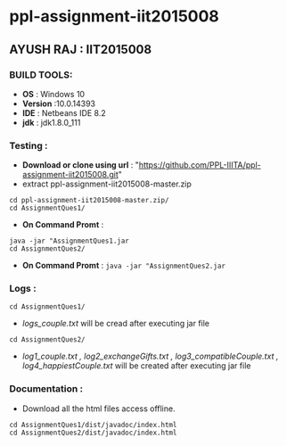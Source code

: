 # ppl-assignment-iit2015008

## AYUSH RAJ : IIT2015008
   
### BUILD TOOLS:
   - **OS** : Windows 10
   - **Version** :10.0.14393
   - **IDE** : Netbeans IDE 8.2
   - **jdk** : jdk1.8.0_111
   
### Testing :
   - **Download or clone using url** : "https://github.com/PPL-IIITA/ppl-assignment-iit2015008.git"                                       
   - extract ppl-assignment-iit2015008-master.zip  
   ```
   cd ppl-assignment-iit2015008-master.zip/                                                                                             
   cd AssignmentQues1/                                                                                                                   
   ```
   - **On Command Promt** : 
   ```
   java -jar "AssignmentQues1.jar                                                                                                       
   cd AssignmentQues2/                                                                                                                  
   ```
   - **On Command Promt** : ``` java -jar "AssignmentQues2.jar ```
   
### Logs :
   ```
   cd AssignmentQues1/                                                                                                             
   ```
   - _logs_couple.txt_  will be cread after executing jar file
   ```
   cd AssignmentQues2/                                                                                                        
   ```
   - _log1_couple.txt , log2_exchangeGifts.txt , log3_compatibleCouple.txt , log4_happiestCouple.txt_ will be created after executing jar       file
   
### Documentation :
   - Download all the html files access offline.
   ```
   cd AssignmentQues1/dist/javadoc/index.html                                                                                    
   cd AssignmentQues2/dist/javadoc/index.html
   ```
   
   
   
   
